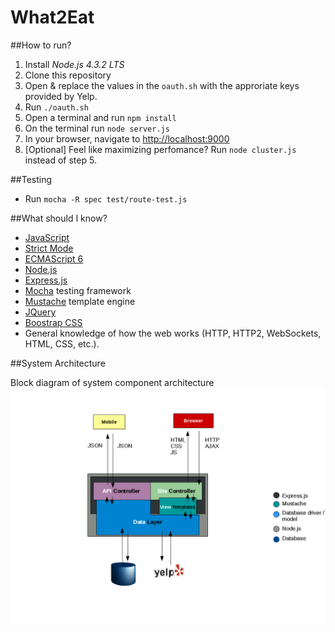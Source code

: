 What2Eat
========

##How to run?

1. Install *Node.js 4.3.2 LTS*
2. Clone this repository
3. Open & replace the values in the ```oauth.sh``` with the approriate keys provided by Yelp.
4. Run ```./oauth.sh```
4. Open a terminal and run ```npm install```
5. On the terminal run ```node server.js```
6. In your browser, navigate to [http://localhost:9000](http://localhost:9000/)
7. [Optional] Feel like maximizing perfomance? Run ```node cluster.js``` instead of step 5.

##Testing

* Run ```mocha -R spec test/route-test.js```

##What should I know?

* [JavaScript](https://developer.mozilla.org/en-US/docs/Web/JavaScript) 
* [Strict Mode](https://developer.mozilla.org/en-US/docs/Web/JavaScript/Reference/Strict_mode)
* [ECMAScript 6](http://es6-features.org/#Constants)
* [Node.js](https://nodejs.org/en/)
* [Express.js](https://github.com/j-diaz/what2eat.git)
* [Mocha](http://mochajs.org/) testing framework
* [Mustache](https://mustache.github.io/) template engine
* [JQuery](http://jquery.com/)
* [Boostrap CSS](http://getbootstrap.com/css/) 
* General knowledge of how the web works (HTTP, HTTP2, WebSockets, HTML, CSS, etc.).

##System Architecture

Block diagram of system component architecture
![Architecture](docs/architecture/w2eThreeTierArch.png)
